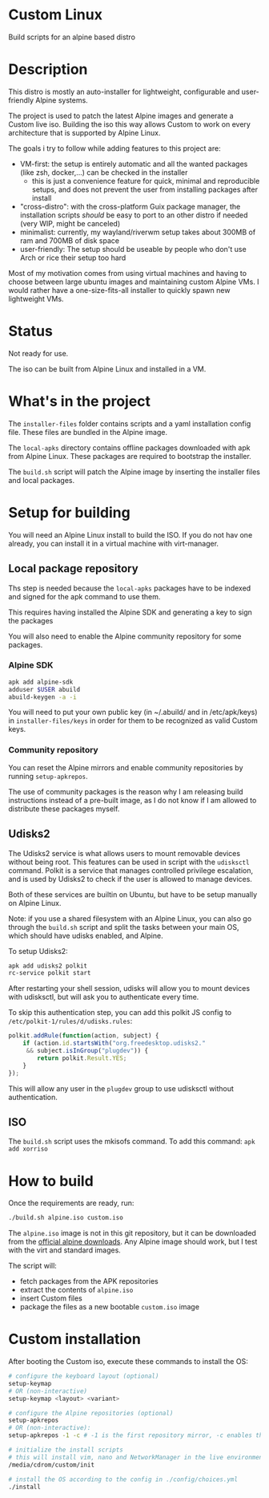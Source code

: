 # Custom Linux
Build scripts for an alpine based distro

# Description

This distro is mostly an auto-installer for lightweight, configurable and user-friendly Alpine systems.

The project is used to patch the latest Alpine images and generate a Custom live iso.
Building the iso this way allows Custom to work on every architecture that is supported by Alpine Linux.


The goals i try to follow while adding features to this project are:
- VM-first: the setup is entirely automatic and all the wanted packages (like zsh, docker,...) can be checked in the installer
	* this is just a convenience feature for quick, minimal and reproducible setups, and does not prevent the user from installing packages after install
- "cross-distro": with the cross-platform Guix package manager, the installation scripts *should* be easy to port to an other distro if needed (very WIP, might be canceled)
- minimalist: currently, my wayland/riverwm setup takes about 300MB of ram and 700MB of disk space
- user-friendly: The setup should be useable by people who don't use Arch or rice their setup too hard


Most of my motivation comes from using virtual machines and having to choose between large ubuntu images and maintaining custom Alpine VMs.
I would rather have a one-size-fits-all installer to quickly spawn new lightweight VMs.


# Status

Not ready for use.

The iso can be built from Alpine Linux and installed in a VM.


# What's in the project

The `installer-files` folder contains scripts and a yaml installation config file.
These files are bundled in the Alpine image.

The `local-apks` directory contains offline packages downloaded with apk from Alpine Linux. These packages are required to bootstrap the installer.

The `build.sh` script will patch the Alpine image by inserting the installer files and local packages.


<!--
The `apks` directory contains an Alpine apk package build script.

The package is built by the `build-apk.sh` script.
This .apk package contains the scripts and configs that will be used to install and setup the system.
The .apk package is not required for a functional setup, since the same files are bundled as a simple directory in the live iso.
-->

<!--
The `output` folder contains an existing .apk packaged version of the `scripts` folder.
-->

# Setup for building

You will need an Alpine Linux install to build the ISO. If you do not hav one already, you can install it in a virtual machine with virt-manager.

## Local package repository

Ths step is needed because the `local-apks` packages have to be indexed and signed for the apk command to use them.

This requires having installed the Alpine SDK and generating a key to sign the packages

You will also need to enable the Alpine community repository for some packages.

### Alpine SDK
```sh
apk add alpine-sdk
adduser $USER abuild
abuild-keygen -a -i
```

You will need to put your own public key (in ~/.abuild/ and in /etc/apk/keys) in `installer-files/keys` in order for them to be recognized as valid Custom keys.


### Community repository
You can reset the Alpine mirrors and enable community repositories by running `setup-apkrepos`.

The use of community packages is the reason why I am releasing build instructions instead of a pre-built image, as I do not know if I am allowed to distribute these packages myself.


## Udisks2

The Udisks2 service is what allows users to mount removable devices without being root.
This features can be used in script with the `udisksctl` command.
Polkit is a service that manages controlled privilege escalation, and is used by Udisks2 to check if the user is allowed to manage devices.

Both of these services are builtin on Ubuntu, but have to be setup manually on Alpine Linux.

Note: if you use a shared filesystem with an Alpine Linux, you can also go through the `build.sh` script and split the tasks between your main OS, which should have udisks enabled, and Alpine.

To setup Udisks2:
```sh
apk add udisks2 polkit
rc-service polkit start
```

After restarting your shell session, udisks will allow you to mount devices with udisksctl, but will ask you to authenticate every time.

To skip this authentication step, you can add this polkit JS config to `/etc/polkit-1/rules/d/udisks.rules`:

```javascript
polkit.addRule(function(action, subject) {
    if (action.id.startsWith("org.freedesktop.udisks2."
     && subject.isInGroup("plugdev")) {
        return polkit.Result.YES;
    }
});
```

This will allow any user in the `plugdev` group to use udisksctl without authentication.


## ISO

The `build.sh` script uses the mkisofs command.
To add this command:
`apk add xorriso`

<!--

## APK

note: this part is currently completely useless, and should be ignored

Building .apk packages requires using an existing Alpine setup.
To setup my environment on my Alpine VM, i used these commands:
```
apk add alpine-sdk
adduser $USER abuild	# add current user to the abuild groups
abuild-keygen -a -i -n	# Add a key in ~/.abuild and Install it in /etc/apk/keys, Non-interactively 
```
-->


# How to build

Once the requirements are ready, run:
```sh
./build.sh alpine.iso custom.iso
```
The `alpine.iso` image is not in this git repository, but it can be downloaded from the [official alpine downloads](https://www.alpinelinux.org/downloads/). Any Alpine image should work, but I test with the virt and standard images.

The script will:
* fetch packages from the APK repositories
* extract the contents of `alpine.iso`
* insert Custom files
* package the files as a new bootable `custom.iso` image

# Custom installation

After booting the Custom iso, execute these commands to install the OS:
```sh
# configure the keyboard layout (optional)
setup-keymap
# OR (non-interactive)
setup-keymap <layout> <variant>

# configure the Alpine repositories (optional)
setup-apkrepos
# OR (non-interactive):
setup-apkrepos -1 -c # -1 is the first repository mirror, -c enables the community repository

# initialize the install scripts
# this will install vim, nano and NetworkManager in the live environment
/media/cdrom/custom/init

# install the OS according to the config in ./config/choices.yml
./install
```

